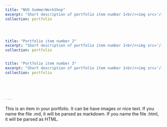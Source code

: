 ```yaml
---
title: "NUS SummerWorkShop"
excerpt: "Short description of portfolio item number 1<br/><img src='/images/NUS.png'>"
collection: portfolio




title: "Portfolio item number 2"
excerpt: "Short description of portfolio item number 1<br/><img src='/images/500x300.png'>"
collection: portfolio


title: "Portfolio item number 3"
excerpt: "Short description of portfolio item number 1<br/><img src='/images/500x300.png'>"
collection: portfolio





---
```








This is an item in your portfolio. It can be have images or nice text. If you name the file .md, it will be parsed as markdown. If you name the file .html, it will be parsed as HTML. 
